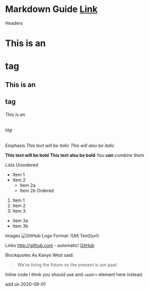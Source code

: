 # Markdown Guide [Link](https://guides.github.com/features/mastering-markdown)

Headers
# This is an <h1> tag
## This is an <h2> tag
###### This is an <h6> tag

Emphasis
*This text will be italic*
_This will also be italic_

**This text will be bold**
__This text also be bold__
_You **can** combine them_ 

Lists
Unordered
* Item 1
* Item 2
  * Item 2a
  * Item 2b
Ordered
1. Item 1
1. Item 2
1. Item 3
  * Item 3a
  * Item 3b

Images
![GitHub Logo](/images/logo.png)
Format: ![Alt Text)(url)

Links
http://github.com - automatic!
[GitHub](http://github.com)

Blockquotes
As Kanye West said:

> We're living the future so
> the present is our past.

Inline code
I think you should use and
`<addr>` element here instead.

add on 2020-09-01